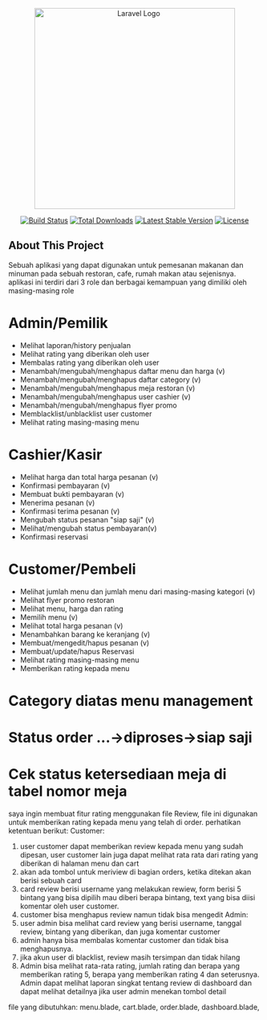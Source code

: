 <p align="center"><a href="https://laravel.com" target="_blank"><img src="https://raw.githubusercontent.com/laravel/art/master/logo-lockup/5%20SVG/2%20CMYK/1%20Full%20Color/laravel-logolockup-cmyk-red.svg" width="400" alt="Laravel Logo"></a></p>

<p align="center">
<a href="https://github.com/laravel/framework/actions"><img src="https://github.com/laravel/framework/workflows/tests/badge.svg" alt="Build Status"></a>
<a href="https://packagist.org/packages/laravel/framework"><img src="https://img.shields.io/packagist/dt/laravel/framework" alt="Total Downloads"></a>
<a href="https://packagist.org/packages/laravel/framework"><img src="https://img.shields.io/packagist/v/laravel/framework" alt="Latest Stable Version"></a>
<a href="https://packagist.org/packages/laravel/framework"><img src="https://img.shields.io/packagist/l/laravel/framework" alt="License"></a>
</p>

## About This Project
Sebuah aplikasi yang dapat digunakan untuk pemesanan makanan dan minuman pada sebuah restoran, cafe, rumah makan atau sejenisnya. aplikasi ini terdiri dari 3 role dan berbagai kemampuan yang dimiliki oleh masing-masing role

# Admin/Pemilik
- Melihat laporan/history penjualan
- Melihat rating yang diberikan oleh user
- Membalas rating yang diberikan oleh user
- Menambah/mengubah/menghapus daftar menu dan harga (v)
- Menambah/mengubah/menghapus daftar category (v)
- Menambah/mengubah/menghapus meja restoran (v)
- Menambah/mengubah/menghapus user cashier (v)
- Menambah/mengubah/menghapus flyer promo
- Memblacklist/unblacklist user customer
- Melihat rating masing-masing menu

# Cashier/Kasir
- Melihat harga dan total harga pesanan (v)
- Konfirmasi pembayaran (v)
- Membuat bukti pembayaran (v)
- Menerima pesanan (v)
- Konfirmasi terima pesanan (v)
- Mengubah status pesanan "siap saji" (v)
- Melihat/mengubah status pembayaran(v)
- Konfirmasi reservasi

# Customer/Pembeli
- Melihat jumlah menu dan jumlah menu dari masing-masing kategori (v)
- Melihat flyer promo restoran
- Melihat menu, harga dan rating
- Memilih menu (v)
- Melihat total harga pesanan (v)
- Menambahkan barang ke keranjang (v)
- Membuat/mengedit/hapus pesanan (v)
- Membuat/update/hapus Reservasi
- Melihat rating masing-masing menu
- Memberikan rating kepada menu

# Category diatas menu management
# Status order ...->diproses->siap saji
# Cek status ketersediaan meja di tabel nomor meja

saya ingin membuat fitur rating menggunakan file Review, file ini digunakan untuk memberikan rating kepada menu yang telah di order. perhatikan ketentuan berikut:
Customer:
1. user customer dapat memberikan review kepada menu yang sudah dipesan, user customer lain juga dapat melihat rata rata dari rating yang diberikan di halaman menu dan cart
2. akan ada tombol untuk meriview di bagian orders, ketika ditekan akan berisi sebuah card
3. card review berisi username yang melakukan rewiew, form berisi 5 bintang yang bisa dipilih mau diberi berapa bintang, text yang bisa diisi komentar oleh user customer.
4. customer bisa menghapus review namun tidak bisa mengedit
Admin:
1. user admin bisa melihat card review yang berisi username, tanggal review, bintang yang diberikan, dan juga komentar customer
2. admin hanya bisa membalas komentar customer dan tidak bisa menghapusnya.
3. jika akun user di blacklist, review masih tersimpan dan tidak hilang
4. Admin bisa melihat rata-rata rating, jumlah rating dan berapa yang memberikan rating 5, berapa yang memberikan rating 4 dan seterusnya. 
Admin dapat melihat laporan singkat tentang review di dashboard dan dapat melihat detailnya jika user admin menekan tombol detail

file yang dibutuhkan:
menu.blade, cart.blade, order.blade, 
dashboard.blade, 